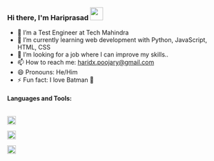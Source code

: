 ### Hi there, I'm Hariprasad <img src="https://raw.githubusercontent.com/MartinHeinz/MartinHeinz/master/wave.gif" width="30px">

- 👷 I’m a Test Engineer at Tech Mahindra
- 🌱 I’m currently learning web development with Python, JavaScript, HTML, CSS
- 💼 I’m looking for a job where I can improve my skills.. 
- 📫 How to reach me: haridx.poojary@gmail.com
- 😄 Pronouns: He/Him
- ⚡ Fun fact: I love Batman 🦇

#### Languages and Tools:
<code>
<img height="20" src="https://camo.githubusercontent.com/aa96ee3a3352c9c3c2161d3e95698d0885a277ab85d617fe77912627d37a3959/68747470733a2f2f6564656e742e6769746875622e696f2f537570657254696e7949636f6e732f696d616765732f7376672f707974686f6e2e737667">
</code>
<code>
<img height="20" src="https://camo.githubusercontent.com/9496882abd182958bcea4238ab44f7eb8928d7a4144c150f18f6c55ceb9b4490/68747470733a2f2f6564656e742e6769746875622e696f2f537570657254696e7949636f6e732f696d616765732f7376672f6a6176617363726970742e737667">
</code>
<code>
<img height="20" src="https://camo.githubusercontent.com/a499f82c059b2fd21339974a9a7dfe2b72180faa14c9d420c02806c2e9b4362e/68747470733a2f2f6564656e742e6769746875622e696f2f537570657254696e7949636f6e732f696d616765732f7376672f646a616e676f70726f6a6563742e737667">
</code>
